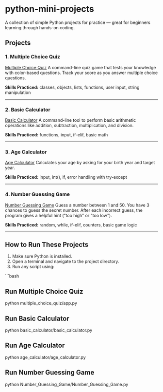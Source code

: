 # python-mini-projects
A collection of simple Python projects for practice — great for beginners learning through hands-on coding.

## Projects

### 1. Multiple Choice Quiz
[Multiple Choice Quiz](./multiple_choice_quiz/app.py)
A command-line quiz game that tests your knowledge with color-based questions. Track your score as you answer multiple choice questions.

**Skills Practiced:** classes, objects, lists, functions, user input, string manipulation

---

### 2. Basic Calculator
[Basic Calculator](./basic_calculator/basic_calculator.py)
A command-line tool to perform basic arithmetic operations like addition, subtraction, multiplication, and division.

**Skills Practiced:** functions, input, if-elif, basic math

---

### 3. Age Calculator
[Age Calculator](./age_calculator/age_calculator.py)
Calculates your age by asking for your birth year and target year.

**Skills Practiced:** input, int(), if, error handling with try-except

---

### 4. Number Guessing Game
[Number Guessing Game](./Number_Guessing_Game/Number_Guessing_Game.py)
Guess a number between 1 and 50. You have 3 chances to guess the secret number. After each incorrect guess, the program gives a helpful hint (\"too high\" or \"too low\").

**Skills Practiced:** random, while, if-elif, counters, basic game logic

---

## How to Run These Projects

1. Make sure Python is installed.
2. Open a terminal and navigate to the project directory.
3. Run any script using:

\`\`\`bash
## Run Multiple Choice Quiz
python multiple_choice_quiz/app.py

## Run Basic Calculator
python basic_calculator/basic_calculator.py

## Run Age Calculator
python age_calculator/age_calculator.py

## Run Number Guessing Game
python Number_Guessing_Game/Number_Guessing_Game.py